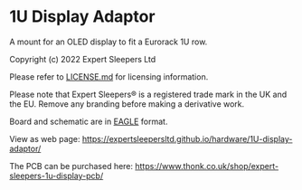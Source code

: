 1U Display Adaptor
=====

A mount for an OLED display to fit a Eurorack 1U row.

Copyright (c) 2022 Expert Sleepers Ltd

Please refer to [LICENSE.md](LICENSE.md) for licensing information.

Please note that Expert Sleepers® is a registered trade mark in the UK and the EU. Remove any branding before making a derivative work.

Board and schematic are in [EAGLE](https://en.wikipedia.org/wiki/EAGLE_(program)) format.

View as web page: https://expertsleepersltd.github.io/hardware/1U-display-adaptor/

The PCB can be purchased here: https://www.thonk.co.uk/shop/expert-sleepers-1u-display-pcb/
